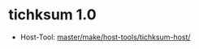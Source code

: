 # tichksum 1.0
 - Host-Tool: [master/make/host-tools/tichksum-host/](https://github.com/Freetz-NG/freetz-ng/tree/master/make/host-tools/tichksum-host/)

